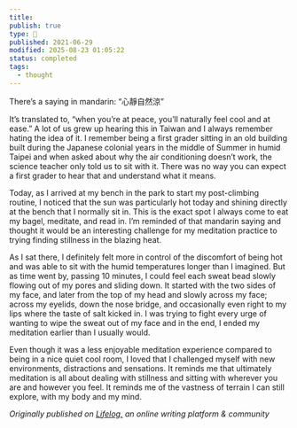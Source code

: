 ```yaml
---
title:
publish: true
type: 🌳
published: 2021-06-29
modified: 2025-08-23 01:05:22
status: completed
tags:
  - thought
---
```

 
There’s a saying in mandarin: “心靜自然涼”

It’s translated to, “when you’re at peace, you’ll naturally feel cool and at ease.” A lot of us grew up hearing this in Taiwan and I always remember hating the idea of it. I remember being a first grader sitting in an old building built during the Japanese colonial years in the middle of Summer in humid Taipei and when asked about why the air conditioning doesn’t work, the science teacher only told us to sit with it. There was no way you can expect a first grader to hear that and understand what it means.

Today, as I arrived at my bench in the park to start my post-climbing routine, I noticed that the sun was particularly hot today and shining directly at the bench that I normally sit in. This is the exact spot I always come to eat my bagel, meditate, and read in. I’m reminded of that mandarin saying and thought it would be an interesting challenge for my meditation practice to trying finding stillness in the blazing heat.

As I sat there, I definitely felt more in control of the discomfort of being hot and was able to sit with the humid temperatures longer than I imagined. But as time went by, passing 10 minutes, I could feel each sweat bead slowly flowing out of my pores and sliding down. It started with the two sides of my face, and later from the top of my head and slowly across my face; across my eyelids, down the nose bridge, and occasionally even right to my lips where the taste of salt kicked in. I was trying to fight every urge of wanting to wipe the sweat out of my face and in the end, I ended my meditation earlier than I usually would.

Even though it was a less enjoyable meditation experience compared to being in a nice quiet cool room, I loved that I challenged myself with new environments, distractions and sensations. It reminds me that ultimately meditation is all about dealing with stillness and sitting with wherever you are and however you feel. It reminds me of the vastness of terrain I can still explore, with my body and my mind.

*Originally published on [Lifelog,](https://golifelog.com/) an online writing platform & community*
